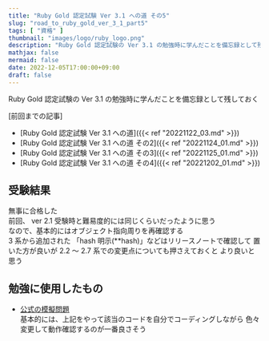 ```yaml
---
title: "Ruby Gold 認定試験 Ver 3.1 への道 その5"
slug: "road_to_ruby_gold_ver_3_1_part5"
tags: [ "資格" ]
thumbnail: "images/logo/ruby_logo.png"
description: "Ruby Gold 認定試験の Ver 3.1 の勉強時に学んだことを備忘録として残しておく"
mathjax: false
mermaid: false
date: 2022-12-05T17:00:00+09:00
draft: false
---
```


Ruby Gold 認定試験の Ver 3.1 の勉強時に学んだことを備忘録として残しておく

[前回までの記事]

* [Ruby Gold 認定試験 Ver 3.1 への道]({{< ref "20221122_03.md" >}})
* [Ruby Gold 認定試験 Ver 3.1 への道 その2]({{< ref "20221124_01.md" >}})
* [Ruby Gold 認定試験 Ver 3.1 への道 その3]({{< ref "20221125_01.md" >}})
* [Ruby Gold 認定試験 Ver 3.1 への道 その4]({{< ref "20221202_01.md" >}})

## 受験結果

無事に合格した  
前回、 ver 2.1 受験時と難易度的には同じくらいだったように思う  
なので、基本的にはオブジェクト指向周りを再確認する  
3 系から追加された 「hash 明示(**hash)」などはリリースノートで確認して
置いた方が良いが 2.2 〜 2.7 系での変更点についても押さえておくと
より良いと思う

## 勉強に使用したもの

* [公式の模擬問題](https://github.com/ruby-association/prep-test/blob/version3/gold_ja.md)  
  基本的には、上記をやって該当のコードを自分でコーディングしながら
  色々変更して動作確認するのが一番良さそう
